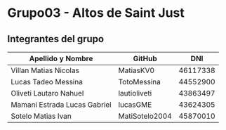 # Grupo03 - Altos de Saint Just 

## Integrantes del grupo

| Apellido y Nombre | GitHub | DNI |
|-------------------|--------|-----|
| Villan Matias Nicolas | MatiasKV0 | 46117338 |
| Lucas Tadeo Messina | TotoMessina | 44552900 |
| Oliveti Lautaro Nahuel | lautioliveti | 43863497 |
| Mamani Estrada Lucas Gabriel | lucasGME | 43624305 |
| Sotelo Matias Ivan | MatiSotelo2004 | 45870010 |
